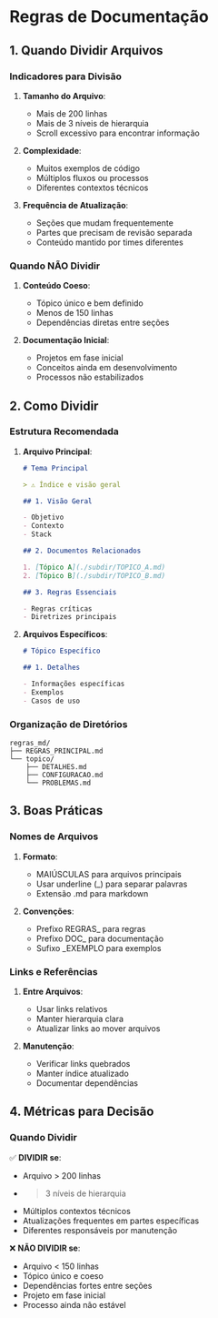 # Regras de Documentação

## 1. Quando Dividir Arquivos

### Indicadores para Divisão

1. **Tamanho do Arquivo**:

   - Mais de 200 linhas
   - Mais de 3 níveis de hierarquia
   - Scroll excessivo para encontrar informação

2. **Complexidade**:

   - Muitos exemplos de código
   - Múltiplos fluxos ou processos
   - Diferentes contextos técnicos

3. **Frequência de Atualização**:
   - Seções que mudam frequentemente
   - Partes que precisam de revisão separada
   - Conteúdo mantido por times diferentes

### Quando NÃO Dividir

1. **Conteúdo Coeso**:

   - Tópico único e bem definido
   - Menos de 150 linhas
   - Dependências diretas entre seções

2. **Documentação Inicial**:
   - Projetos em fase inicial
   - Conceitos ainda em desenvolvimento
   - Processos não estabilizados

## 2. Como Dividir

### Estrutura Recomendada

1. **Arquivo Principal**:

   ```markdown
   # Tema Principal

   > ⚠️ Índice e visão geral

   ## 1. Visão Geral

   - Objetivo
   - Contexto
   - Stack

   ## 2. Documentos Relacionados

   1. [Tópico A](./subdir/TOPICO_A.md)
   2. [Tópico B](./subdir/TOPICO_B.md)

   ## 3. Regras Essenciais

   - Regras críticas
   - Diretrizes principais
   ```

2. **Arquivos Específicos**:

   ```markdown
   # Tópico Específico

   ## 1. Detalhes

   - Informações específicas
   - Exemplos
   - Casos de uso
   ```

### Organização de Diretórios

```
regras_md/
├── REGRAS_PRINCIPAL.md
└── topico/
    ├── DETALHES.md
    ├── CONFIGURACAO.md
    └── PROBLEMAS.md
```

## 3. Boas Práticas

### Nomes de Arquivos

1. **Formato**:

   - MAIÚSCULAS para arquivos principais
   - Usar underline (\_) para separar palavras
   - Extensão .md para markdown

2. **Convenções**:
   - Prefixo REGRAS\_ para regras
   - Prefixo DOC\_ para documentação
   - Sufixo \_EXEMPLO para exemplos

### Links e Referências

1. **Entre Arquivos**:

   - Usar links relativos
   - Manter hierarquia clara
   - Atualizar links ao mover arquivos

2. **Manutenção**:
   - Verificar links quebrados
   - Manter índice atualizado
   - Documentar dependências

## 4. Métricas para Decisão

### Quando Dividir

✅ **DIVIDIR se**:

- Arquivo > 200 linhas
- > 3 níveis de hierarquia
- Múltiplos contextos técnicos
- Atualizações frequentes em partes específicas
- Diferentes responsáveis por manutenção

❌ **NÃO DIVIDIR se**:

- Arquivo < 150 linhas
- Tópico único e coeso
- Dependências fortes entre seções
- Projeto em fase inicial
- Processo ainda não estável
